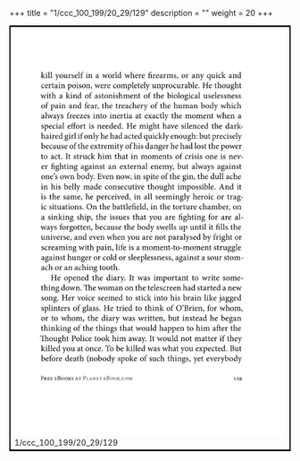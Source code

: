 +++
title = "1/ccc_100_199/20_29/129"
description = ""
weight = 20
+++

<table style="border:2px solid black;max-width:800px;max-height:800px;" 
><tr><td><img class="center-fit-jpg"
src="/jpg_/out_jpg_1984__129.jpg"  >1/ccc_100_199/20_29/129</img></td></tr></table>